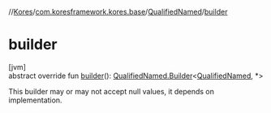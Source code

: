 //[Kores](../../../index.md)/[com.koresframework.kores.base](../index.md)/[QualifiedNamed](index.md)/[builder](builder.md)

# builder

[jvm]\
abstract override fun [builder](builder.md)(): [QualifiedNamed.Builder](-builder/index.md)<[QualifiedNamed](index.md), *>

This builder may or may not accept null values, it depends on implementation.
